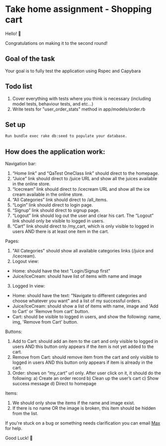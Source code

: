 # Take home assignment - Shopping cart
  Hello! 👋

  Congratulations on making it to the second round! 
  
## Goal of the task 
  Your goal is to fully test the application using Rspec and Capybara

## Todo list
1) Cover everything with tests where you think is necessary (including model tests, behaviour tests, and etc...)
2) Write tests for "user_order_stats" method in app/models/order.rb

## Set up
```sh
Run bundle exec rake db:seed to populate your database.
```

## How does the application work:

Navigation bar: 
1) “Home link” and “QaTest OneClass link” should direct to the homepage.
2) “Juice” link should direct to /juice URL and show all the juices available in the online store.
3) “Icecream” link should direct to /icecream URL and show all the ice cream available in the online store.
4) “All Categories” link should direct to /all_items.
5) “Login” link should direct to login page.
6) “Signup” link should direct to signup page. 
7) “Logout” link should log out the user and clear his cart. The “Logout” link should only be visible to logged in users.
8) “Cart” link should direct to /my_cart, which is only visible to logged in users AND there is at least one item in the cart. 

Pages:
1) "All Categories" should show all available categories links (/juice and /icecream). 
2) Logout view:
  - Home: should have the text "Login/Signup first"
  - Juice/IceCream: should have list of items with name and image 

3) Logged In view:
  - Home: should have the text: "Navigate to different categories and choose whatever you want" and a list of my successful orders.
  - Juice/IceCream: should show a list of items with name, image and 'Add to Cart' or 'Remove from cart' button.
  - Cart: should be visible to logged in users, and show the following: name, img, 'Remove from Cart' button.

Buttons:  
1) Add to Cart: should add an item to the cart and only visible to logged in users AND this button only appears if the item is not yet added to the cart.
2) Remove from Cart: should remove item from the cart and only visible to logged in users AND this button only appears if item is already in the cart.
3) Order: shows on “my_cart” url only. After user click on it, it should do the following:
  a) Create an order record 
  b) Clean up the user’s cart 
  c) Show success message
  d) Direct to homepage

Items:
1. We should only show the items if the name and image exist. 
2. If there is no name OR the image is broken, this item should be hidden from the list. 


If you're stuck on a bug or something needs clarification you can email [Max](mailto:max@oneclass.com) for help.

Good Luck! 🚀

